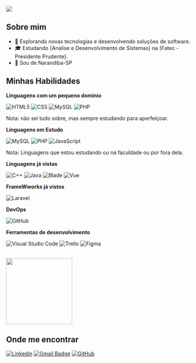 ![](https://komarev.com/ghpvc/?username=GuGuzin&color=006bed)

## Sobre mim

- 🤔 Explorando novas tecnologias e desenvolvendo soluções de software.
- 🎓 Estudando {Analise e Desenvolvimento de Sistemas} na {Fatec - Presidente Prudente}.
- 🌆 Sou de Narandiba-SP

## Minhas Habilidades

**Linguagens com um pequeno dominio**

![HTML5](https://img.shields.io/badge/-HTML5-333333?style=flat&logo=HTML5)
![CSS](https://img.shields.io/badge/-CSS-333333?style=flat&logo=CSS3&logoColor=1572B6)
![MySQL](https://img.shields.io/badge/-MySQL-333333?style=flat&logo=mysql)
![PHP](https://img.shields.io/badge/-PHP-333333?style=flat&logo=php)

Nota: não sei tudo sobre, mas sempre estudando para aperfeiçoar.

**Linguagens em Estudo**

![MySQL](https://img.shields.io/badge/-MySQL-333333?style=flat&logo=mysql)
![PHP](https://img.shields.io/badge/-PHP-333333?style=flat&logo=php)
![JavaScript](https://img.shields.io/badge/-JavaScript-333333?style=flat&logo=javascript)

Nota: Linguagens que estou estudando ou na faculdade ou por fora dela. 



**Linguagens já vistas**

![C++](https://img.shields.io/badge/-C++-333333?style=flat&logo=C%2B%2B&logoColor=00599C)
![Java](https://img.shields.io/badge/Java-333333?style=flat&logo=openjdk&logoColor=007396)
![Blade](https://img.shields.io/badge/-Blade-333333?style=flat&logo=Blade&logoColor=007396)
![Vue](https://img.shields.io/badge/Vue-333333?style=flat&logo=vuedotjs&logoColor=007396)

**FrameWworks já vistos**

![Laravel](https://img.shields.io/badge/-Laravel-333333?style=flat&logo=Laravel&logoColor=007396)

**DevOps**

![GitHub](https://img.shields.io/badge/-GitHub-333333?style=flat&logo=github)


**Ferramentas de desenvolvimento**

![Visual Studio Code](https://img.shields.io/badge/-Visual%20Studio%20Code-333333?style=flat&logo=visual-studio-code&logoColor=007ACC)
![Trello](https://img.shields.io/badge/-Trello-333333?style=flat&logo=trello&logoColor=007ACC)
![Figma](https://img.shields.io/badge/-Figma-333333?style=flat&logo=figma&logoColor=007ACC)


<br/>

<a href="https://github.com/iuricode" title="Perfil do Gustavo">
  <img height="180em" src="https://github-readme-stats.vercel.app/api?username=GuGuzin14&theme=dracula&show_icons=true" />
</a>

## Onde me encontrar

[![Linkedin](https://img.shields.io/badge/-Gustavo-blue?style=flat-square&logo=Linkedin&logoColor=white&link=https://www.linkedin.com/in/gustavo-henrique-7684661a5/)]([(https://www.linkedin.com/in/gustavo-henrique-7684661a5/)])
[![Gmail Badge](https://img.shields.io/badge/-gustavobispocosta5521@gmail.com-006bed?style=flat-square&logo=Gmail&logoColor=white&link=mailto:gustavobispocosta5521@gmail.com)](mailto:gustavobispocosta5521@gmail.com)
[![GitHub](https://img.shields.io/github/followers/iuricode?label=GuGuzin14&style=social)](GuGuzin14)
